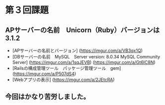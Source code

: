 # 第３回課題
## APサーバーの名前　Unicorn（Ruby）バージョンは　3.1.2
- [APサーバーの名前とバージョン]
(https://imgur.com/a/VB3qx1Q)
- [DBサーバーの名前　MySQL　Server version: 8.0.34 MySQL Community Server]
(https://imgur.com/a/1sqJEVB)
(https://imgur.com/a/Gt6IC8N)
- [Railsの構成管理ツール　パッケージ管理ツール　gem]
(https://imgur.com/a/P507dS4)
- [Webアプリの表示]
(https://imgur.com/a/2JEtcRA)
## 今回はかなり苦労しました。
